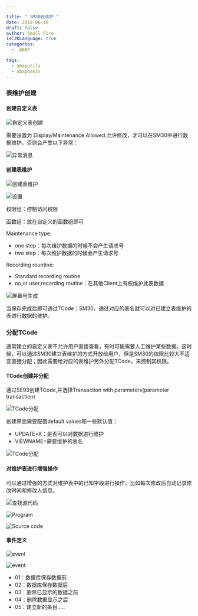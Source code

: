 ```yaml
---

title: " SM30表维护 "
date: 2018-06-18
draft: false
author: Small Fire
isCJKLanguage: true
categories: 
  -  ABAP

tags: 
  - abaputils
  - abapbasis
---
```




### 表维护创建

#### 创建自定义表 

![自定义表创建](/images/ABAP/SM301.png)

需要设置为 Display/Maintenance Allowed.允许修改，才可以在SM30中进行数据维护。否则会产生以下异常：

![异常消息](/images/ABAP/SM3011.png)

#### 创建表维护

![创建表维护](/images/ABAP/SM302.png)

![设置](/images/ABAP/SM303.png)

权限组：控制访问权限

函数组：放在自定义的函数组即可

Maintenance type:

- one step：每次维护数据的时候不会产生请求号
- two step：每次维护数据的时候会产生请求号

Recording rountine:

- Standard recording routine
- no,or user,recording routine：在其他Client上有权维护此表数据

![屏幕号生成](/images/ABAP/SM304.png)

当保存完成后即可通过TCode：SM30，通过对应的表名就可以对已建立表维护的表进行数据的维护。

### 分配TCode

   通常建立的自定义表不允许用户直接查看，有时可能需要人工维护某些数据。这时候，可以通过SM30建立表维护的方式开放给用户，但是SM30的权限比较大不适宜直接分配；因此需要给对应的表维护另外分配TCode，来控制其权限。

#### TCode创建并分配

通过SE93创建TCode,并选择Transaction with parameters(parameter transaction)

![TCode分配](/images/ABAP/SM308.png)

创建界面需要配置default values和一些默认值：

- UPDATE=X：是否可以对数据进行维护
- VIEWNAME=需要维护的表名

![TCode分配](/images/ABAP/SM305.png)

#### 对维护表进行增强操作

可以通过增强的方式对维护表中的已知字段进行操作，比如每次修改后自动记录修改时间和修改人信息。

![查找源代码](/images/ABAP/SM306.png)

![Program](/images/ABAP/SM307.png)

![Source code](/images/ABAP/SM309.png)

#### 事件定义

![event](/images/ABAP/SM3010.png)

![event](/images/ABAP/SM3012.png)

- 01：数据库保存数据前
- 02：数据库保存数据后
- 03：删除已显示的数据之前
- 04：删除数据显示之后
- 05：建立新的条目.....